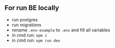 ## For run BE locally

- run postgres
- run migrations
- rename `.env-example` to `.env` and fill all variables
- in cmd run: `npm i`
- in cmd run: `npm run dev`
